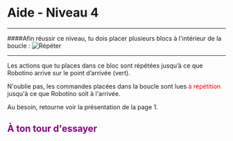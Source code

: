 # Aide - Niveau 4

---

####Afin réussir ce niveau, tu dois placer plusieurs blocs à l'intérieur de la boucle :
![Répéter][repeat]

---

Les actions que tu places dans ce bloc sont répétées jusqu’à ce que Robotino arrive sur le point d’arrivée (vert).

N'oublie pas, les commandes placées dans la boucle sont lues <span style="color:red">à répétition</span> jusqu'à ce que Robotino soit à l'arrivée.

Au besoin, retourne voir la présentation de la page 1.

## <span style="color: #800080">À ton tour d'essayer</span>

[repeat]: img/carte_repeat_end.png
